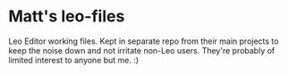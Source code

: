 # Matt's leo-files
Leo Editor working files. Kept in separate repo from their main projects to keep the noise down and not irritate non-Leo users. They're probably of limited interest to anyone but me. :)
